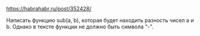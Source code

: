 ﻿https://habrahabr.ru/post/352428/

Написать функцию sub(a, b), которая будет находить разность чисел a и b. Однако в тексте функции не должно быть символа "-".
